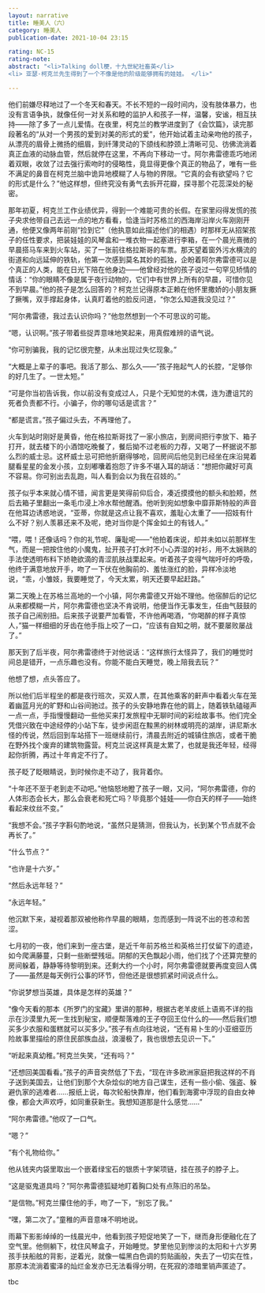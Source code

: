 ```yaml
---
layout: narrative
title: 睡美人（六）
category: 睡美人
publication-date: 2021-10-04 23:15

rating: NC-15
rating-note:
abstract: "<li>Talking doll梗，十九世紀社畜英</li>
<li> 亚瑟·柯克兰先生得到了一个不像是他的阶级能够拥有的娃娃。 </li>"

---
```


他们前嫌尽释地过了一个冬天和春天。不长不短的一段时间内，没有肢体暴力，也没有言语争执，就像任何一对关系和睦的监护人和孩子一样，温馨，安谧，相互扶持——除了多了一点儿爱情。在夜里，柯克兰的教学进度到了《会饮篇》，读完那段著名的“从对一个男孩的爱到对美的形式的爱”，他开始试着主动亲吻他的孩子，从漂亮的眉骨上微扬的细眉，到纤薄灵动的下颌线和脖颈上清晰可见、彷佛流淌着真正血液的动脉血管，然后就停在这里，不再向下移动一寸。阿尔弗雷德乖巧地闭着双眼，收敛了过去强行索吻时的侵略性，竟显得更像个真正的物品了，唯有一些不满足的鼻音在柯克兰脑中诡异地模糊了人与物的界限。“它真的会有欲望吗？它的形式是什么？”他这样想，但终究没有勇气去拆开花瓣，探寻那个花蕊深处的秘密。

那年初夏，柯克兰工作业绩优异，得到一个难能可贵的长假。在家里闷得发慌的孩子央求他带自己去远一点的地方看看，恰逢当时苏格兰的西海岸沿岸火车刚刚开通，他便又像两年前刚“捡到它”（他执意如此描述他们的相遇）时那样无从招架孩子的任性要求，把装娃娃的风琴盒和一堆衣物一起塞进行李箱，在一个晨光熹微的早晨搭马车来到火车站，买了一张前往格拉斯哥的车票。那天望着窗外污水横流的街道和向远延伸的铁轨，他第一次感到莫名其妙的孤独，企盼着阿尔弗雷德可以是个真正的人类，能在日光下陪在他身边——他曾经对他的孩子说过一句罕见矫情的情话：“你的眼睛不像是属于夜行动物的，它们中有世界上所有的早晨，可惜你见不到早晨。”他的孩子是怎么回答的？柯克兰记得原本正赖在他怀里撒娇的小朋友撅了撅嘴，双手撑起身体，认真盯着他的脸反问道，“你怎么知道我没见过？”

“阿尔弗雷德，我过去认识你吗？”他忽然想到一个不可思议的可能。

“嗯，认识啊。”孩子带着些捉弄意味地笑起来，用真假难辨的语气说。

“你可别骗我，我的记忆很完整，从未出现过失忆现象。”

“大概是上辈子的事吧。我活了那么、那么久——”孩子拖起气人的长腔，“足够你的好几生了。一世太短。”

“可是你当初告诉我，你以前没有变成过人，只是个无知觉的木偶，连为遭诅咒的死者负责都不行。小骗子，你的哪句话是谎言？”

“都是谎言。”孩子偏过头去，不再理他了。

火车到站时刚好是黄昏，他在格拉斯哥找了一家小旅店，到房间把行李放下、箱子打开，就去楼下的小酒馆吃晚餐了，餐后拗不过老板的力荐，又喝了一杯据说不那么烈的威士忌。这杯威士忌可把他折磨得够呛，回房间后他见到已经坐在床沿晃着腿看星星的金发小孩，立刻嘟囔着抱怨了许多不堪入耳的胡话：“想把你藏好可真不容易。你可别出去乱跑，叫人看到会以为我在召妓的。”

孩子似乎本来就心情不错，闻言更是笑得前仰后合，凑近摸摸他的额头和脸颊，然后去箱子里翻出一条毛巾浸上冷水帮他醒酒。他听到宛如想象中靡菲斯特般的声音在他耳边诱惑地说，“亚蒂，你就是这点让我不喜欢，羞耻心太重了——招妓有什么不好？别人羡慕还来不及呢，绝对当你是个挥金如土的有钱人。”

“喂，喂！还像话吗？你的礼节呢、廉耻呢——”他拍着床说，却并未如以前那样生气，而是一把按住他的小魔鬼，扯开孩子打水时不小心弄湿的衬衫，用不太娴熟的手法使透明布料下娇艳欲滴的青涩肌肤战栗起来。听着孩子变得气喘吁吁的呼吸，他终于满意地放开手，吻了一下伏在他胸前的、羞怯涨红的脸，异样冷淡地说，“乖，小雏妓，我要睡觉了，今天太累，明天还要早起赶路。”

第二天晚上在苏格兰高地的一个小镇，阿尔弗雷德又开始不理他。他宿醉后的记忆从来都模糊一片，阿尔弗雷德也坚决不肯说明，他便当作无事发生，任由气鼓鼓的孩子自己闹别扭。后来孩子说要严加看管，不许他再喝酒，“你喝醉的样子真惊人，”猫一样细细的牙齿在他手指上咬了一口，“应该有自知之明，就不要屡败屡战了。”

那天到了后半夜，阿尔弗雷德终于对他说话：“这样旅行太怪异了，我们的睡觉时间总是错开，一点乐趣也没有。你能不能白天睡觉，晚上陪我去玩？”

他想了想，点头答应了。

所以他们后半程坐的都是夜行班次，买双人票，在其他乘客的鼾声中看着火车在笼着幽蓝月光的旷野和山谷间驰过。孩子的头安静地靠在他的肩上，随着铁轨磕碰声一点一点，手指慢慢翻动一些他买来打发旅程中无聊时间的彩绘故事书。他们完全凭借兴致在中途经停的小站下车，徒步闲逛在黢黑的树林或明亮的湖岸，讲尼斯水怪的传说，然后回到车站搭下一班继续前行，清晨去附近的城镇住旅店，或者干脆在野外找个废弃的建筑物露营。柯克兰说这样真是太累了，也就是我还年轻，经得起你折腾，再过十年肯定不行了。

孩子眨了眨眼睛说，到时候你走不动了，我背着你。

“十年还不至于老到走不动吧。”他恼怒地瞪了孩子一眼，又问，“阿尔弗雷德，你的人体形态会长大，那么会衰老和死亡吗？毕竟那个娃娃——你白天的样子——始终看起来纹丝不变。”

“我想不会。”孩子字斟句酌地说，“虽然只是猜测，但我认为，长到某个节点就不会再长了。”

“什么节点？”

“也许是十六岁。”

“然后永远年轻？”

“永远年轻。”

他沉默下来，凝视着那双被他称作早晨的眼睛，忽而感到一阵说不出的苍凉和苦涩。

七月初的一夜，他们来到一座古堡，是近千年前苏格兰和英格兰打仗留下的遗迹，如今爬满藤蔓，只剩一些断壁残垣。阴郁的天色飘起小雨，他们找了个还算完整的房间躲着，静静等待黎明到来。还剩大约一个小时，阿尔弗雷德就要再度变回人偶了——虽然是每天例行公事的环节，但他还是很想抓紧时间说点什么。

“你说梦想当英雄，具体是怎样的英雄？”

“像今天看的那本《所罗门的宝藏》里讲的那种，根据古老羊皮纸上语焉不详的指示在沙漠里九死一生找到秘宝，顺便帮落难的王子夺回王位什么的——然后我们想买多少衣服和蛋糕就可以买多少。”孩子有点向往地说，“还有易卜生的小亚细亚历险故事里描绘的原住民部族血战，浪漫极了，我也很想去见识一下。”

“听起来真幼稚。”柯克兰失笑，“还有吗？”

“还想回美国看看。”孩子的声音突然低了下去，“现在许多欧洲家庭把我这样的不肖子送到美国去，让他们到那个大杂烩似的地方自己谋生，还有一些小偷、强盗、躲避仇家的逃难者……报纸上说，每次轮船快靠岸，他们看到海雾中浮现的自由女神像，都会大声欢呼，如同重获新生。我想知道那是什么感觉……”

“阿尔弗雷德。”他叹了一口气。

“嗯？”

“有个礼物给你。”

他从钱夹内袋里取出一个嵌着绿宝石的银质十字架项链，挂在孩子的脖子上。

“这是驱鬼道具吗？”阿尔弗雷德狐疑地盯着胸口处有点陈旧的吊坠。

“是信物。”柯克兰攥住他的手，吻了一下，“别忘了我。”

“嘿，第二次了。”童稚的声音意味不明地说。

雨幕下影影绰绰的一线晨光中，他看到孩子短促地笑了一下，继而身形便融化在了空气里。他侧躺下，枕住风琴盒子，开始睡觉。梦里他见到惨淡的太阳和十六岁男孩手扶船舷的背影，逆着光，就像一幅黑白色调的剪贴画般，失去了一切实在性，那原本流淌着蜜泽的灿烂金发亦已无法看得分明，在死寂的漆暗里销声匿迹了。

tbc
